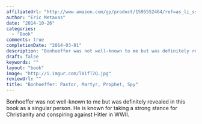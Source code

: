 ```yaml
---
affiliateUrl: "http://www.amazon.com/gp/product/1595552464/ref=as_li_ss_tl?ie=UTF8&camp=1789&creative=390957&creativeASIN=1595552464&linkCode=as2&tag=jaktre-20"
author: "Eric Metaxas"
date: "2014-10-26"
categories:
  - "Book"
comments: true
completionDate: "2014-03-01"
description: "Bonhoeffer was not well-known to me but was definitely revealed in this book as a singular person. He is known for taking a strong stance for Christia"
draft: false
keywords: ""
layout: "book"
image: "http://i.imgur.com/l0ifT2Q.jpg"
reviewUrl: ""
title: "Bonhoeffer: Pastor, Martyr, Prophet, Spy"
---
```


Bonhoeffer was not well-known to me but was definitely revealed in this book as a singular person. He is known for taking a strong stance for Christianity and conspiring against Hitler in WWII.
